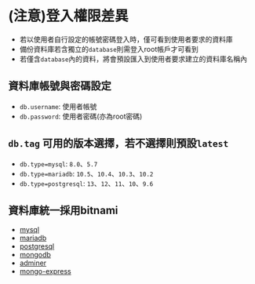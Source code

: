 # (注意)登入權限差異
* 若以使用者自行設定的帳號密碼登入時，僅可看到使用者要求的資料庫
* 備份資料庫若含獨立的`database`則需登入root帳戶才可看到
* 若僅含`database`內的資料，將會預設匯入到使用者要求建立的資料庫名稱內


## 資料庫帳號與密碼設定
* `db.username`: 使用者帳號
* `db.password`: 使用者密碼(亦為root密碼)

## `db.tag` 可用的版本選擇，若不選擇則預設`latest`
* `db.type=mysql`: `8.0`、`5.7`
* `db.type=mariadb`: `10.5`、`10.4`、`10.3`、`10.2`
* `db.type=postgresql`: `13`、`12`、`11`、`10`、`9.6`



## 資料庫統一採用bitnami
* [mysql](https://hub.docker.com/r/bitnami/mysql/)
* [mariadb](https://hub.docker.com/r/bitnami/mariadb)
* [postgresql](https://hub.docker.com/r/bitnami/postgresql)
* [mongodb](https://hub.docker.com/r/bitnami/mongodb)
* [adminer](https://hub.docker.com/_/adminer)
* [mongo-express](https://hub.docker.com/_/mongo-express)